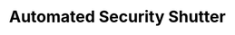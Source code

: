 ---
layout: "animation"
css: /css/animation.css
id: 3
workUrl: works/foxconn/
title: "Automated Security Shutter"
type: "MOTION"
image: /img/work/foxconn.jpg
class: p4

cover-bg: http://res.cloudinary.com/foxconn/image/upload/v1446467400/shutter/video-cover.jpg
cover-button: /img/project/assets/play-icon.png

social-media:
    - url: https://www.google.com
      social-icon: /img/project/website/icon_twitter.png
      
    - url: https://www.google.com
      social-icon: /img/project/website/icon_link.png
    
    - url: https://www.google.com
      social-icon: /img/project/website/icon_facebook.png  
work-info:
    - type: Client
      name: Foxconn Builders Corp.
      
    - type: Design & Animation 
      name: Yel Mauricio <br/> Kata Alamon  
      
    - type: Creative Direction
      name: Joey Sendaydiego
      
project-type-icon: '/img/project/animation/animation_icon.png'

project-detail:
    - description: Lorem ipsum dolor sit amet, consectetur adipiscing elit, sed do eiusmod tempor incididunt ut labore et dolore magna aliqua. Ut enim ad minim veniam, quis nostrud exercitation ullamco laboris nisi ut aliquip ex ea commodo consequat. Duis aute irure dolor in reprehenderit in voluptate velit esse cillum dolore eu fugiat nulla pariatur.
    - description: Lorem ipsum dolor sit amet, consectetur adipiscing elit, sed do eiusmod tempor incididunt ut labore et dolore magna aliqua. Ut enim ad minim veniam, quis nostrud exercitation ullamco laboris nisi ut aliquip ex ea commodo consequat. Duis aute irure dolor in reprehenderit in voluptate velit esse cillum dolore eu fugiat nulla pariatur.
    
project-process:
    - title: Creative process
   

project-slider:
    - image: /img/project/animation/slider/img1.jpg
    - image: /img/project/animation/slider/img2.jpg
    - image: /img/project/animation/slider/img3.jpg
    - image: /img/project/animation/slider/img4.jpg
    - image: /img/project/animation/slider/img5.jpg
    - image: /img/project/animation/slider/img6.jpg
    - image: /img/project/animation/slider/img1.jpg
    - image: /img/project/animation/slider/img2.jpg
    - image: /img/project/animation/slider/img3.jpg
    - image: /img/project/animation/slider/img4.jpg
    - image: /img/project/animation/slider/img5.jpg
    - image: /img/project/animation/slider/img6.jpg
    
  
creative-image:
    - image: /img/project/animation/creative-process/img1.jpg
    - image: /img/project/animation/creative-process/img2.jpg
    - image: /img/project/animation/creative-process/img3.jpg
    - image: /img/project/animation/creative-process/img1.jpg
    - image: /img/project/animation/creative-process/img2.jpg
    - image: /img/project/animation/creative-process/img3.jpg
    - image: /img/project/animation/creative-process/img1.jpg
    - image: /img/project/animation/creative-process/img2.jpg

creative-description: Lorem ipsum dolor sit amet, consectetur adipiscing elit, sed do eiusmod tempor incididunt ut labore et dolore magna aliqua. Ut enim ad minim veniam, quis nostrud exercitation ullamco laboris nisi ut aliquip ex ea commodo consequat.
      
project-related:
    - title: Web Design 
      image: /img/project/website/related/related1.jpg
      
    - title: Film
      image: /img/project/website/related/related1.jpg  
    
---